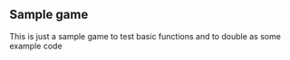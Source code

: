 ## Sample game

This is just a sample game to test basic functions and to double as some example code
